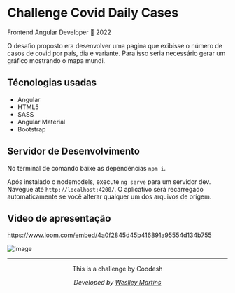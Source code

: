 # Challenge Covid Daily Cases

Frontend Angular Developer 🏅 2022

O desafio proposto era desenvolver uma pagina que exibisse o número de casos de covid por país, dia e variante. Para isso seria necessário gerar um gráfico mostrando o mapa mundi. 

## Técnologias usadas 

 - Angular 
 - HTML5
 - SASS
 - Angular Material
 - Bootstrap


## Servidor de Desenvolvimento

No terminal de comando baixe as dependências `npm i`.

Após instalado o nodemodels, execute `ng serve` para um servidor dev. Navegue até  `http://localhost:4200/`. O aplicativo será recarregado automaticamente se você alterar qualquer um dos arquivos de origem.

## Video de apresentação 

https://www.loom.com/embed/4a0f2845d45b416891a95554d134b755

![image](https://user-images.githubusercontent.com/90733315/166984280-3e5ccbf9-f4eb-4f91-a921-833c779b3282.png)


---

<div align="center">
<p>This is a challenge by Coodesh</p>  
<p><i>Developed by <a href="https://www.linkedin.com/in/weslley-martins-188614227/">Weslley Martins</i></p>
</div>


